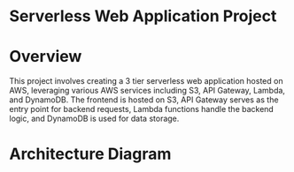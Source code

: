 # Serverless Web Application Project

# Overview

This project involves creating a 3 tier serverless web application hosted on AWS, leveraging various AWS services including S3, API Gateway, Lambda, and DynamoDB. The frontend is hosted on S3, API Gateway serves as the entry point for backend requests, Lambda functions handle the backend logic, and DynamoDB is used for data storage.

# Architecture Diagram
